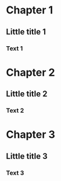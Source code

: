 # Chapter 1
## Little title 1
### Text 1
# Chapter 2
## Little title 2
### Text 2
# Chapter 3
## Little title 3
### Text 3
